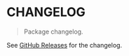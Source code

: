 # CHANGELOG

> Package changelog.

See [GitHub Releases](https://github.com/stdlib-js/string-tools/releases) for the changelog.